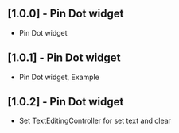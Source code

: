 ## [1.0.0] - Pin Dot widget

* Pin Dot widget

## [1.0.1] - Pin Dot widget

* Pin Dot widget, Example

## [1.0.2] - Pin Dot widget

* Set TextEditingController for set text and clear
